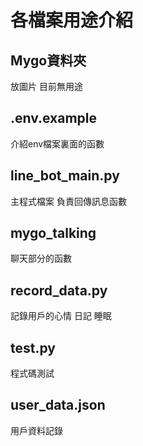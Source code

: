 # 各檔案用途介紹

## Mygo資料夾

放圖片 目前無用途

## .env.example

介紹env檔案裏面的函數

## line_bot_main.py

主程式檔案 負責回傳訊息函數

## mygo_talking 

聊天部分的函數

## record_data.py

記錄用戶的心情 日記 睡眠

## test.py

程式碼測試

## user_data.json

用戶資料記錄
